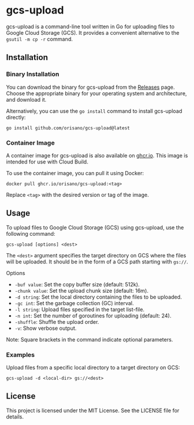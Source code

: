 # gcs-upload

gcs-upload is a command-line tool written in Go for uploading files to Google Cloud Storage (GCS). It provides a convenient alternative to the `gsutil -m cp -r` command.

## Installation

### Binary Installation

You can download the binary for gcs-upload from the [Releases](https://github.com/orisano/gcs-upload/releases) page. Choose the appropriate binary for your operating system and architecture, and download it.

Alternatively, you can use the `go install` command to install gcs-upload directly:

```shell
go install github.com/orisano/gcs-upload@latest
```

### Container Image

A container image for gcs-upload is also available on <u>ghcr.io</u>. This image is intended for use with Cloud Build.

To use the container image, you can pull it using Docker:

```shell
docker pull ghcr.io/orisano/gcs-upload:<tag>
```

Replace `<tag>` with the desired version or tag of the image.

## Usage

To upload files to Google Cloud Storage (GCS) using gcs-upload, use the following command:

```shell
gcs-upload [options] <dest>
```

The `<dest>` argument specifies the target directory on GCS where the files will be uploaded. It should be in the form of a GCS path starting with `gs://`.

Options
- `-buf value`: Set the copy buffer size (default: 512k).
- `-chunk value`: Set the upload chunk size (default: 16m).
- `-d string`: Set the local directory containing the files to be uploaded.
- `-gc int`: Set the garbage collection (GC) interval.
- `-l string`: Upload files specified in the target list-file.
- `-n int`: Set the number of goroutines for uploading (default: 24).
- `-shuffle`: Shuffle the upload order.
- `-v`: Show verbose output.

Note: Square brackets in the command indicate optional parameters.

### Examples

Upload files from a specific local directory to a target directory on GCS:

```shell
gcs-upload -d <local-dir> gs://<dest>
```

## License
This project is licensed under the MIT License. See the LICENSE file for details.

